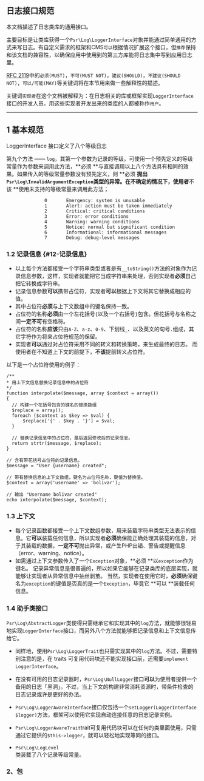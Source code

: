 ## 日志接口规范

本文档描述了日志类库的通用接口。

主要目标是让类库获得一个`Psr\Log\LoggerInterface`对象并能通过简单通用的方式来写日志。有自定义需求的框架和CMS`可以`根据情况扩展这个接口，但`推荐`保持和该文档的兼容性，以确保应用中使用到的第三方库能将日志集中写到应用日志里。

[RFC 2119](http://tools.ietf.org/html/rfc2119)中的`必须(MUST)`，`不可(MUST NOT)`，`建议(SHOULD)`，`不建议(SHOULD NOT)`，`可以/可能(MAY)`等关键词将在本节用来做一些解释性的描述。

关键词`实现者`在这个文档被解释为：在日志相关的库或框架实现`LoggerInterface`接口的开发人员。用这些实现者开发出来的类库的人都被称作`用户`。

---

## 1 基本规范

LoggerInterface 接口定义了八个等级日志

第九个方法 —— `log`，其第一个参数为记录的等级。可使用一个预先定义的等级常量作为参数来调用此方法，**必须 **与直接调用以上八个方法具有相同的效果。如果传入的等级常量参数没有预先定义，则 **必须 **抛出`Psr\Log\InvalidArgumentException`类型的异常。在不确定的情况下，使用者**不该 **使用未支持的等级常量来调用此方法；

```
              0       Emergency: system is unusable
              1       Alert: action must be taken immediately
              2       Critical: critical conditions
              3       Error: error conditions
              4       Warning: warning conditions
              5       Notice: normal but significant condition
              6       Informational: informational messages
              7       Debug: debug-level messages
```

### 1.2 记录信息 {#12-记录信息}

* 以上每个方法都接受一个字符串类型或者是有`__toString()`方法的对象作为记录信息参数，这样，实现者就能把它当成字符串来处理，否则实现者**必须**自己把它转换成字符串。
* 记录信息参数**可以**携带占位符，实现者**可以**根据上下文将其它替换成相应的值。
* 其中占位符**必须**与上下文数组中的键名保持一致。
* 占位符的名称**必须**由一个左花括号`{`以及一个右括号`}`包含。但花括号与名称之间**一定不可**有空格符。
* 占位符的名称**应该**只由`A-Z`、`a-z`、`0-9`、下划线`_`、以及英文的句号`.`组成，其它字符作为将来占位符规范的保留。
* 实现者**可以**通过对占位符采用不同的转义和转换策略，来生成最终的日志。 而使用者在不知道上下文的前提下，**不该**提前转义占位符。

以下是一个占位符使用的例子：

```
/**
* 用上下文信息替换记录信息中的占位符
*/
function interpolate($message, array $context = array())
{
  // 构建一个花括号包含的键名的替换数组
  $replace = array();
  foreach ($context as $key => $val) {
      $replace['{' . $key . '}'] = $val;
  }

  // 替换记录信息中的占位符，最后返回修改后的记录信息。
  return strtr($message, $replace);
}

// 含有带花括号占位符的记录信息。
$message = "User {username} created";

// 带有替换信息的上下文数组，键名为占位符名称，键值为替换值。
$context = array('username' => 'bolivar');

// 输出 "Username bolivar created"
echo interpolate($message, $context);
```

### 1.3 上下文

* 每个记录函数都接受一个上下文数组参数，用来装载字符串类型无法表示的信息。它**可以**装载任何信息，所以实现者**必须**确保能正确处理其装载的信息，对于其装载的数据，**一定不可**抛出异常，或产生PHP出错、警告或提醒信息（error、warning、notice）。
* 如需通过上下文参数传入了一个`Exception`对象，**必须 **以`exception`作为键名。 记录异常信息是很普遍的，所以如果它能够在记录类库的底层实现，就能够让实现者从异常信息中抽丝剥茧。 当然，实现者在使用它时，**必须**确保键名为`exception`的键值是否真的是一个`Exception`，毕竟它 **可以 **装载任何信息。

### 1.4 助手类接口

`Psr\Log\AbstractLogger`类使得只需继承它和实现其中的`log`方法，就能够很轻易地实现`LoggerInterface`接口，而另外八个方法就能够把记录信息和上下文信息传给它。

* 同样地，使用`Psr\Log\LoggerTrait`也只需实现其中的`log`方法。不过，需要特别注意的是，在 traits 可复用代码块还不能实现接口前，还需要`implement LoggerInterface`。

* 在没有可用的日志记录器时，`Psr\Log\NullLogger`接口**可以**为使用者提供一个备用的日志「黑洞」。不过，当上下文的构建非常消耗资源时，带条件检查的日志记录或许是更好的办法。

* `Psr\Log\LoggerAwareInterface`接口仅包括一个`setLogger(LoggerInterface $logger)`方法，框架可以使用它实现自动连接任意的日志记录实例。

* `Psr\Log\LoggerAwareTrait`trait可复用代码块可以在任何的类里面使用，只需通过它提供的`$this->logger`，就可以轻松地实现等同的接口。

* `Psr\Log\LogLevel`  
  类装载了八个记录等级常量。

### 2、包





